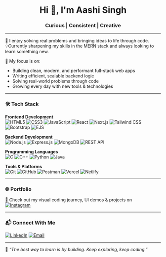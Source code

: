 <h1 align="center">Hi 👋, I'm Aashi Singh</h1>
<h3 align="center">Curious | Consistent | Creative</h3>

---

🔭 I enjoy solving real problems and bringing ideas to life through code.  
💡Currently sharpening my skills in the MERN stack and always looking to learn something new.

🧠 My focus is on:
- Building clean, modern, and performant full-stack web apps  
- Writing efficient, scalable backend logic  
- Solving real-world problems through code  
- Growing every day with new tools & technologies

---

### 🛠️ Tech Stack

**Frontend Development**  
![HTML5](https://img.shields.io/badge/HTML5-E34F26?style=flat&logo=html5&logoColor=white)
![CSS3](https://img.shields.io/badge/CSS3-1572B6?style=flat&logo=css3&logoColor=white)
![JavaScript](https://img.shields.io/badge/JavaScript-F7DF1E?style=flat&logo=javascript&logoColor=black)
![React](https://img.shields.io/badge/React-20232A?style=flat&logo=react&logoColor=61DAFB)
![Next.js](https://img.shields.io/badge/Next.js-000000?style=flat&logo=nextdotjs&logoColor=white)
![Tailwind CSS](https://img.shields.io/badge/Tailwind_CSS-38B2AC?style=flat&logo=tailwind-css&logoColor=white)
![Bootstrap](https://img.shields.io/badge/Bootstrap-563D7C?style=flat&logo=bootstrap&logoColor=white)
![EJS](https://img.shields.io/badge/EJS-black?style=flat&logo=EJS&logoColor=white)

**Backend Development**  
![Node.js](https://img.shields.io/badge/Node.js-339933?style=flat&logo=node-dot-js&logoColor=white)
![Express.js](https://img.shields.io/badge/Express.js-000000?style=flat&logo=express&logoColor=white)
![MongoDB](https://img.shields.io/badge/MongoDB-4EA94B?style=flat&logo=mongodb&logoColor=white)
![REST API](https://img.shields.io/badge/REST%20API-FF6F00?style=flat)

**Programming Languages**  
![C](https://img.shields.io/badge/C-00599C?style=flat&logo=c&logoColor=white)
![C++](https://img.shields.io/badge/C++-00599C?style=flat&logo=c%2B%2B&logoColor=white)
![Python](https://img.shields.io/badge/Python-3776AB?style=flat&logo=python&logoColor=white)
![Java](https://img.shields.io/badge/Java-007396?style=flat&logo=java&logoColor=white)

**Tools & Platforms**  
![Git](https://img.shields.io/badge/Git-F05032?style=flat&logo=git&logoColor=white)
![GitHub](https://img.shields.io/badge/GitHub-181717?style=flat&logo=github&logoColor=white)
![Postman](https://img.shields.io/badge/Postman-FF6C37?style=flat&logo=postman&logoColor=white)
![Vercel](https://img.shields.io/badge/Vercel-000000?style=flat&logo=vercel&logoColor=white)
![Netlify](https://img.shields.io/badge/Netlify-00C7B7?style=flat&logo=netlify&logoColor=white)

---

### 🌐 Portfolio

📸 Check out my visual coding journey, UI demos & projects on  
[![Instagram](https://img.shields.io/badge/@code_journall-%23E4405F.svg?logo=Instagram&logoColor=white)](https://www.instagram.com/code_journall/)  

---

### 📬 Connect With Me

[![LinkedIn](https://img.shields.io/badge/LinkedIn-%230077B5.svg?logo=linkedin&logoColor=white)](https://www.linkedin.com/in/aashi-singh-connect/) [![Email](https://img.shields.io/badge/Email-D14836?logo=gmail&logoColor=white)](mailto:aashi.singh.career@gmail.com)

---

🌟 *“The best way to learn is by building. Keep exploring, keep coding.”*
